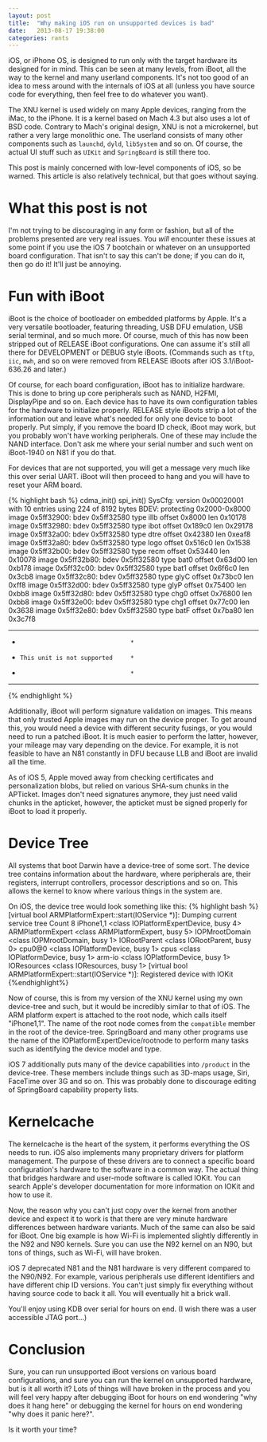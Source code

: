 ```yaml
---
layout: post
title:  "Why making iOS run on unsupported devices is bad"
date:   2013-08-17 19:38:00
categories: rants
---
```


iOS, or iPhone OS, is designed to run only with the target hardware its designed for in mind. This can be seen at
many levels, from iBoot, all the way to the kernel and many userland components. It's not too good of an idea
to mess around with the internals of iOS at all (unless you have source code for everything, then feel free to
do whatever you want).

The XNU kernel is used widely on many Apple devices, ranging from the iMac, to the iPhone. It is a kernel based on Mach 
4.3 but also uses a lot of BSD code. Contrary to Mach's original design, XNU is not a microkernel, but rather a very 
large monolithic one. The userland consists of many other components such as `launchd`, `dyld`, `libSystem` and so on.
Of course, the actual UI stuff such as `UIKit` and `SpringBoard` is still there too.

This post is mainly concerned with low-level components of iOS, so be warned. This article is also relatively technical,
but that goes without saying.

What this post is not
=====================

I'm not trying to be discouraging in any form or fashion, but all of the problems presented are very real issues.
You *will* encounter these issues at some point if you use the iOS 7 bootchain or whatever on an unsupported 
board configuration. That isn't to say this can't be done; if you can do it, then go do it! It'll just be
annoying. 

Fun with iBoot
==============

iBoot is the choice of bootloader on embedded platforms by Apple. It's a very versatile bootloader, featuring threading,
USB DFU emulation, USB serial terminal, and so much more. Of course, much of this has now been stripped out of RELEASE
iBoot configurations. One can assume it's still all there for DEVELOPMENT or DEBUG style iBoots. (Commands such as
`tftp`, `iic`, `mwh`, and so on were removed from RELEASE iBoots after iOS 3.1/iBoot-636.26 and later.)

Of course, for each board configuration, iBoot has to initialize hardware. This is done to bring up core peripherals such
as NAND, H2FMI, DisplayPipe and so on. Each device has to have its own configuration tables for the hardware to initialize
properly. RELEASE style iBoots strip a lot of the information out and leave what's needed for only one device to boot properly.
Put simply, if you remove the board ID check, iBoot may work, but you probably won't have working peripherals. One of these may
include the NAND interface. Don't ask me where your serial number and such went on iBoot-1940 on N81 if you do that.

For devices that are not supported, you will get a message very much like this over serial UART. iBoot will then proceed to hang
and you will have to reset your ARM board.

{% highlight bash %}
cdma_init()
spi_init()
SysCfg: version 0x00020001 with 10 entries using 224 of 8192 bytes
BDEV: protecting 0x2000-0x8000
image 0x5ff32900: bdev 0x5ff32580 type illb offset 0x8000 len 0x10178
image 0x5ff32980: bdev 0x5ff32580 type ibot offset 0x189c0 len 0x29178
image 0x5ff32a00: bdev 0x5ff32580 type dtre offset 0x42380 len 0xeaf8
image 0x5ff32a80: bdev 0x5ff32580 type logo offset 0x516c0 len 0x1538
image 0x5ff32b00: bdev 0x5ff32580 type recm offset 0x53440 len 0x10078
image 0x5ff32b80: bdev 0x5ff32580 type bat0 offset 0x63d00 len 0xb178
image 0x5ff32c00: bdev 0x5ff32580 type bat1 offset 0x6f6c0 len 0x3cb8
image 0x5ff32c80: bdev 0x5ff32580 type glyC offset 0x73bc0 len 0xff8
image 0x5ff32d00: bdev 0x5ff32580 type glyP offset 0x75400 len 0xbb8
image 0x5ff32d80: bdev 0x5ff32580 type chg0 offset 0x76800 len 0xbb8
image 0x5ff32e00: bdev 0x5ff32580 type chg1 offset 0x77c00 len 0x3638
image 0x5ff32e80: bdev 0x5ff32580 type batF offset 0x7ba80 len 0x3c7f8

**************************************
*                                    *
*     This unit is not supported     *
*                                    *
**************************************
{% endhighlight %}

Additionally, iBoot will perform signature validation on images. This means that only trusted Apple
images may run on the device proper. To get around this, you would need a device with different security fusings, or
you would need to run a patched iBoot. It is much easier to perform the latter, however, your mileage may vary
depending on the device. For example, it is not feasible to have an N81 constantly in DFU because LLB and iBoot 
are invalid all the time. 

As of iOS 5, Apple moved away from checking certificates and personalization blobs, but relied on various SHA-sum
chunks in the APTicket. Images don't need signatures anymore, they just need valid chunks in the apticket, however,
the apticket must be signed properly for iBoot to load it properly.

Device Tree
===========

All systems that boot Darwin have a device-tree of some sort. The device tree contains information about the hardware,
where peripherals are, their registers, interrupt controllers, processor descriptions and so on. This allows the kernel
to know where various things in the system are.

On iOS, the device tree would look something like this:
{% highlight bash %}
[virtual bool ARMPlatformExpert::start(IOService *)]: Dumping current service tree
Count 8
    iPhone1,1 <class IOPlatformExpertDevice, busy 4>
      ARMPlatformExpert <class ARMPlatformExpert, busy 5>
        IOPMrootDomain <class IOPMrootDomain, busy 1>
          IORootParent <class IORootParent, busy 0>
        cpu0@0 <class IOPlatformDevice, busy 1>
        cpus <class IOPlatformDevice, busy 1>
        arm-io <class IOPlatformDevice, busy 1>
      IOResources <class IOResources, busy 1>
[virtual bool ARMPlatformExpert::start(IOService *)]: Registered device with IOKit
{%endhighlight%}

Now of course, this is from my version of the XNU kernel using my own device-tree and such, but it would be incredibly
similar to that of iOS. The ARM platform expert is attached to the root node, which calls itself "iPhone1,1". The 
name of the root node comes from the `compatible` member in the root of the device-tree. SpringBoard and many other programs
use the name of the IOPlatformExpertDevice/rootnode to perform many tasks such as identifying the device model and type.

iOS 7 additionally puts many of the device capabilities into `/product` in the device-tree. These members include things such
as 3D-maps usage, Siri, FaceTime over 3G and so on. This was probably done to discourage editing of SpringBoard capability
property lists.

Kernelcache
===========

The kernelcache is the heart of the system, it performs everything the OS needs to run. iOS also implements many
proprietary drivers for platform management. The purpose of these drivers are to connect a specific board configuration's 
hardware to the software in a common way. The actual thing that bridges hardware and user-mode software is called IOKit.
You can search Apple's developer documentation for more information on IOKit and how to use it.

Now, the reason why you can't just copy over the kernel from another device and expect it to work is that there are 
very minute hardware differences between hardware variants. Much of the same can also be said for iBoot. One big example
is how Wi-Fi is implemented slightly differently in the N92 and N90 kernels. Sure you can use the N92 kernel on an N90, but
tons of things, such as Wi-Fi, will have broken.

iOS 7 deprecated N81 and the N81 hardware is very different compared to the N90/N92. For example, various peripherals use
different identifiers and have different chip ID versions. You can't just simply fix everything without having source code
to back it all. You will eventually hit a brick wall. 

You'll enjoy using KDB over serial for hours on end. (I wish there was a user accessible JTAG port...)

Conclusion
==========

Sure, you can run unsupported iBoot versions on various board configurations, and sure you can run the kernel on unsupported
hardware, but is it all worth it? Lots of things will have broken in the process and you will feel very happy after debugging
iBoot for hours on end wondering "why does it hang here" or debugging the kernel for hours on end wondering "why does it
panic here?".

Is it worth your time?
